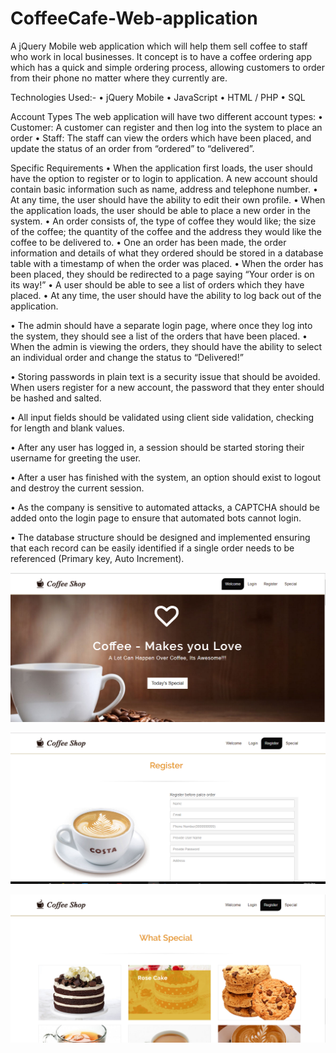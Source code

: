 # CoffeeCafe-Web-application
A jQuery Mobile web application which will help them sell coffee to staff who work in local businesses. It concept is to have a coffee ordering app which has a quick and simple ordering process, allowing customers to order from their phone no matter where they currently are.

Technologies Used:-
•	jQuery Mobile
•	JavaScript
•	HTML / PHP
•	SQL

Account Types
The web application will have two different account types:
•	Customer: A customer can register and then log into the system to place an order
•	Staff: The staff can view the orders which have been placed, and update the status of an order from “ordered” to “delivered”.

 
Specific Requirements
•	When the application first loads, the user should have the option to register or to login to application. A new account should contain basic information such as name, address and telephone number.
•	At any time, the user should have the ability to edit their own profile.
•	When the application loads, the user should be able to place a new order in the system.
•	An order consists of, the type of coffee they would like; the size of the coffee; the quantity of the coffee and the address they would like the coffee to be delivered to.
•	One an order has been made, the order information and details of what they ordered should be stored in a database table with a timestamp of when the order was placed.
•	When the order has been placed, they should be redirected to a page saying “Your order is on its way!”
•	A user should be able to see a list of orders which they have placed.
•	At any time, the user should have the ability to log back out of the application.

•	The admin should have a separate login page, where once they log into the system, they should see a list of the orders that have been placed.
•	When the admin is viewing the orders, they should have the ability to select an individual order and change the status to “Delivered!”

•	Storing passwords in plain text is a security issue that should be avoided. When users register for a new account, the password that they enter should be hashed and salted.

•	All input fields should be validated using client side validation, checking for length and blank values.

•	After any user has logged in, a session should be started storing their username for greeting the user. 

•	After a user has finished with the system, an option should exist to logout and destroy the current session.

•	As the company is sensitive to automated attacks, a CAPTCHA should be added onto the login page to ensure that automated bots cannot login.

•	The database structure should be designed and implemented ensuring that each record can be easily identified if a single order needs to be referenced (Primary key, Auto Increment).

![Welcome Screen](https://github.com/Ajinkyashinde15/CoffeeCafe-Web-application/blob/master/1.PNG)

![Register](https://github.com/Ajinkyashinde15/CoffeeCafe-Web-application/blob/master/2.PNG)

![What Specia](https://github.com/Ajinkyashinde15/CoffeeCafe-Web-application/blob/master/3.PNG)



